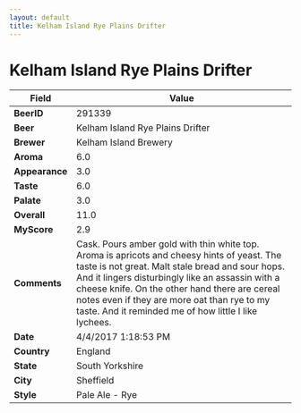 ```yaml
---
layout: default
title: Kelham Island Rye Plains Drifter
---
```


# Kelham Island Rye Plains Drifter

| Field         | Value     |
|---------------|-----------|
| **BeerID** | 291339 |
| **Beer** | Kelham Island Rye Plains Drifter |
| **Brewer** | Kelham Island Brewery |
| **Aroma** | 6.0 |
| **Appearance** | 3.0 |
| **Taste** | 6.0 |
| **Palate** | 3.0 |
| **Overall** | 11.0 |
| **MyScore** | 2.9 |
| **Comments** | Cask. Pours amber gold with thin white top. Aroma is apricots and cheesy hints of yeast. The taste is not great. Malt stale bread and sour hops. And it lingers disturbingly like an assassin with a cheese knife. On the other hand there are cereal notes even if they are more oat than rye to my taste. And it reminded me of how little I like lychees. |
| **Date** | 4/4/2017 1:18:53 PM |
| **Country** | England |
| **State** | South Yorkshire |
| **City** | Sheffield |
| **Style** | Pale Ale - Rye |
